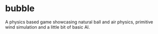 # bubble
A physics based game showcasing natural ball and air physics, primitive wind simulation and a little bit of basic AI.
